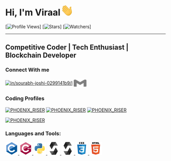 # Hi, I'm Viraal  <img src="./Hi.gif" width="30px">
[![Profile Views](https://komarev.com/ghpvc/?username=viraalbambori)]
[![Stars](https://img.shields.io/github/stars/viraalbambori)]
[![Watchers](https://img.shields.io/github/watchers/viraalbambori)]
<hr>

## Competitive Coder | Tech Enthusiast | Blockchain Developer
<h3 align="left">Connect With me</h3>
<p align="left">
<a href="www.linkedin.com/in/viraalbambori" target="blank"><img align="center" src="https://raw.githubusercontent.com/rahuldkjain/github-profile-readme-generator/master/src/images/icons/Social/linked-in-alt.svg" alt="in/sourabh-joshi-0299141b9/l" height="30" width="40" /></a>
     <a href="mailto:viraalbambori0710@gmail.com">
        <img align="center" src="./gmail.svg" height="30" width="40" class="icon"/>
    </a>
    </p>
<h3 align="left">Coding Profiles</h3>
<a href="https://codeforces.com/profile/PHOENIX_RISER" target="blank"><img align="center" src="https://cdn.jsdelivr.net/npm/simple-icons@3.0.1/icons/codeforces.svg" alt="PHOENIX_RISER" height="30" width="40" /></a>
 <a href="https://www.codechef.com/users/phoenix_riser" target="blank"><img align="center" src="https://cdn.jsdelivr.net/npm/simple-icons@3.1.0/icons/codechef.svg" alt="PHOENIX_RISER" height="30" width="40" /></a>
<a href="https://leetcode.com/PHOENIX_RISER/" target="blank"><img align="center" src="https://raw.githubusercontent.com/rahuldkjain/github-profile-readme-generator/master/src/images/icons/Social/leet-code.svg" alt="PHOENIX_RISER" height="30" width="40" /></a>

 <a href="https://atcoder.jp/users/phoenix_riser" target="blank"><img align="center" src="https://cdn.jsdelivr.net/npm/simple-icons@3.1.0/icons/atcoder.svg" alt="PHOENIX_RISER" height="30" width="40" /></a>


<h3 align="left">Languages and Tools:</h3>
<p align="left">  
</a> 
<a href="https://www.cprogramming.com/" target="_blank"> <img src="https://raw.githubusercontent.com/devicons/devicon/master/icons/c/c-original.svg" alt="c" width="40" height="40"/> </a>
<a href="https://www.w3schools.com/cpp/" target="_blank"> <img src="https://raw.githubusercontent.com/devicons/devicon/master/icons/cplusplus/cplusplus-original.svg" alt="cplusplus" width="40" height="40"/> </a>
<a href="https://www.python.org" target="_blank"> <img src="https://raw.githubusercontent.com/devicons/devicon/master/icons/python/python-original.svg" alt="python" width="40"  </a> 
 <a href="https://www.freecodecamp.org/news/learn-solidity-blockchain-and-smart-contracts-in-a-free/"> <img src="https://raw.githubusercontent.com/devicons/devicon/master/icons/Solidity/Solidity-original.svg" alt="Solidity" width="40"  </a> 
 <a href=""> <img src="https://raw.githubusercontent.com/devicons/devicon/master/icons/Solidity/Solidity-original.svg" alt="Solidity" width="40"  </a> 
 <a href="https://www.w3schools.com/css/" target="_blank"> <img src="https://raw.githubusercontent.com/devicons/devicon/master/icons/css3/css3-original-wordmark.svg" alt="css3" width="40" height="40"/> </a>
<a href="https://www.w3.org/html/" target="_blank"> <img src="https://raw.githubusercontent.com/devicons/devicon/master/icons/html5/html5-original-wordmark.svg" alt="html5" width="40" height="40"/> </a>

